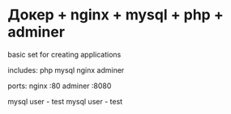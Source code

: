 # Докер + nginx + mysql + php + adminer

basic set for creating applications

includes:
php
mysql
nginx
adminer

ports:
nginx :80
adminer :8080

mysql user - test
mysql user - test